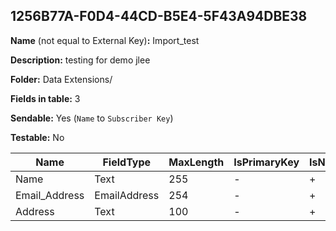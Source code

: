 ## 1256B77A-F0D4-44CD-B5E4-5F43A94DBE38

**Name** (not equal to External Key)**:** Import_test

**Description:** testing for demo jlee

**Folder:** Data Extensions/

**Fields in table:** 3

**Sendable:** Yes (`Name` to `Subscriber Key`)

**Testable:** No

| Name | FieldType | MaxLength | IsPrimaryKey | IsNullable | DefaultValue |
| --- | --- | --- | --- | --- | --- |
| Name | Text | 255 | - | + |  |
| Email_Address | EmailAddress | 254 | - | + |  |
| Address | Text | 100 | - | + |  |
